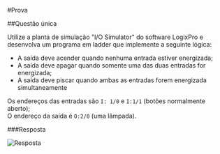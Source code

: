 #Prova

##Questão única

Utilize a planta de simulação "I/O Simulator" do software LogixPro e desenvolva um programa em ladder que implemente a seguinte lógica:

- A saída deve acender quando nenhuma entrada estiver energizada;
- A saída deve apagar quando somente uma das duas entradas for energizada;
- A saída deve piscar quando ambas as entradas forem energizada simultaneamente

Os endereços das entradas são `I: 1/0` e `I:1/1` (botões normalmente aberto);   
O endereço da saída é `O:2/0` (uma lãmpada).

###Resposta

![Resposta](http://s13.postimg.org/o93f4ikdj/Ladder_Rungs.jpg)
